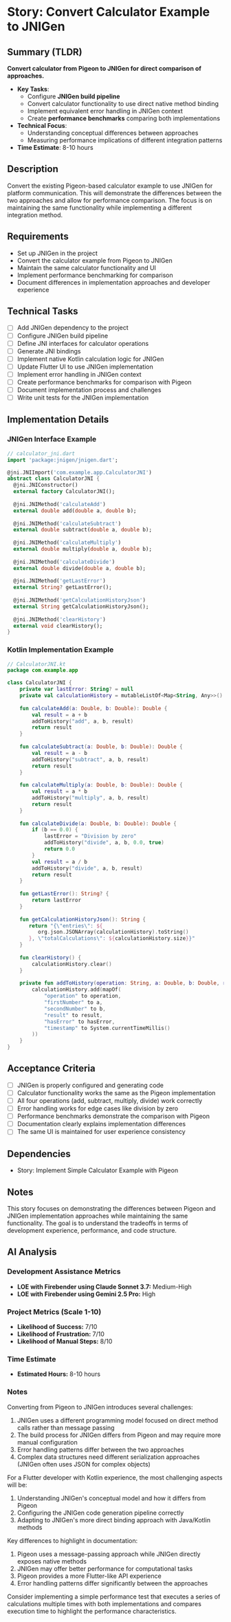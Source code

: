 # Story: Convert Calculator Example to JNIGen

## Summary (TLDR)

**Convert calculator from Pigeon to JNIGen for direct comparison of approaches.**

* **Key Tasks**:
   * Configure **JNIGen build pipeline**
   * Convert calculator functionality to use direct native method binding
   * Implement equivalent error handling in JNIGen context
   * Create **performance benchmarks** comparing both implementations
* **Technical Focus**:
   * Understanding conceptual differences between approaches
   * Measuring performance implications of different integration patterns
* **Time Estimate**: 8-10 hours

## Description

Convert the existing Pigeon-based calculator example to use JNIGen for platform communication. This
will demonstrate the differences between the two approaches and allow for performance comparison.
The focus is on maintaining the same functionality while implementing a different integration
method.

## Requirements

- Set up JNIGen in the project
- Convert the calculator example from Pigeon to JNIGen
- Maintain the same calculator functionality and UI
- Implement performance benchmarking for comparison
- Document differences in implementation approaches and developer experience

## Technical Tasks

- [ ] Add JNIGen dependency to the project
- [ ] Configure JNIGen build pipeline
- [ ] Define JNI interfaces for calculator operations
- [ ] Generate JNI bindings
- [ ] Implement native Kotlin calculation logic for JNIGen
- [ ] Update Flutter UI to use JNIGen implementation
- [ ] Implement error handling in JNIGen context
- [ ] Create performance benchmarks for comparison with Pigeon
- [ ] Document implementation process and challenges
- [ ] Write unit tests for the JNIGen implementation

## Implementation Details

### JNIGen Interface Example

```dart
// calculator_jni.dart
import 'package:jnigen/jnigen.dart';

@jni.JNIImport('com.example.app.CalculatorJNI')
abstract class CalculatorJNI {
  @jni.JNIConstructor()
  external factory CalculatorJNI();
  
  @jni.JNIMethod('calculateAdd')
  external double add(double a, double b);
  
  @jni.JNIMethod('calculateSubtract')
  external double subtract(double a, double b);
  
  @jni.JNIMethod('calculateMultiply')
  external double multiply(double a, double b);
  
  @jni.JNIMethod('calculateDivide')
  external double divide(double a, double b);
  
  @jni.JNIMethod('getLastError')
  external String? getLastError();
  
  @jni.JNIMethod('getCalculationHistoryJson')
  external String getCalculationHistoryJson();
  
  @jni.JNIMethod('clearHistory')
  external void clearHistory();
}
```

### Kotlin Implementation Example

```kotlin
// CalculatorJNI.kt
package com.example.app

class CalculatorJNI {
    private var lastError: String? = null
    private val calculationHistory = mutableListOf<Map<String, Any>>()
    
    fun calculateAdd(a: Double, b: Double): Double {
        val result = a + b
        addToHistory("add", a, b, result)
        return result
    }
    
    fun calculateSubtract(a: Double, b: Double): Double {
        val result = a - b
        addToHistory("subtract", a, b, result)
        return result
    }
    
    fun calculateMultiply(a: Double, b: Double): Double {
        val result = a * b
        addToHistory("multiply", a, b, result)
        return result
    }
    
    fun calculateDivide(a: Double, b: Double): Double {
        if (b == 0.0) {
            lastError = "Division by zero"
            addToHistory("divide", a, b, 0.0, true)
            return 0.0
        }
        val result = a / b
        addToHistory("divide", a, b, result)
        return result
    }
    
    fun getLastError(): String? {
        return lastError
    }
    
    fun getCalculationHistoryJson(): String {
       return "{\"entries\": ${
          org.json.JSONArray(calculationHistory).toString()
       }, \"totalCalculations\": ${calculationHistory.size}}"
    }
    
    fun clearHistory() {
        calculationHistory.clear()
    }
    
    private fun addToHistory(operation: String, a: Double, b: Double, result: Double, hasError: Boolean = false) {
        calculationHistory.add(mapOf(
            "operation" to operation,
            "firstNumber" to a,
            "secondNumber" to b,
            "result" to result,
            "hasError" to hasError,
            "timestamp" to System.currentTimeMillis()
        ))
    }
}
```

## Acceptance Criteria

- [ ] JNIGen is properly configured and generating code
- [ ] Calculator functionality works the same as the Pigeon implementation
- [ ] All four operations (add, subtract, multiply, divide) work correctly
- [ ] Error handling works for edge cases like division by zero
- [ ] Performance benchmarks demonstrate the comparison with Pigeon
- [ ] Documentation clearly explains implementation differences
- [ ] The same UI is maintained for user experience consistency

## Dependencies

- Story: Implement Simple Calculator Example with Pigeon

## Notes

This story focuses on demonstrating the differences between Pigeon and JNIGen implementation
approaches while maintaining the same functionality. The goal is to understand the tradeoffs in
terms of development experience, performance, and code structure.

## AI Analysis

### Development Assistance Metrics

- **LOE with Firebender using Claude Sonnet 3.7:** Medium-High
- **LOE with Firebender using Gemini 2.5 Pro:** High

### Project Metrics (Scale 1-10)

- **Likelihood of Success:** 7/10
- **Likelihood of Frustration:** 7/10
- **Likelihood of Manual Steps:** 8/10

### Time Estimate

- **Estimated Hours:** 8-10 hours

### Notes

Converting from Pigeon to JNIGen introduces several challenges:

1. JNIGen uses a different programming model focused on direct method calls rather than message
   passing
2. The build process for JNIGen differs from Pigeon and may require more manual configuration
3. Error handling patterns differ between the two approaches
4. Complex data structures need different serialization approaches (JNIGen often uses JSON for
   complex objects)

For a Flutter developer with Kotlin experience, the most challenging aspects will be:

1. Understanding JNIGen's conceptual model and how it differs from Pigeon
2. Configuring the JNIGen code generation pipeline correctly
3. Adapting to JNIGen's more direct binding approach with Java/Kotlin methods

Key differences to highlight in documentation:

1. Pigeon uses a message-passing approach while JNIGen directly exposes native methods
2. JNIGen may offer better performance for computational tasks
3. Pigeon provides a more Flutter-like API experience
4. Error handling patterns differ significantly between the approaches

Consider implementing a simple performance test that executes a series of calculations multiple
times with both implementations and compares execution time to highlight the performance
characteristics.